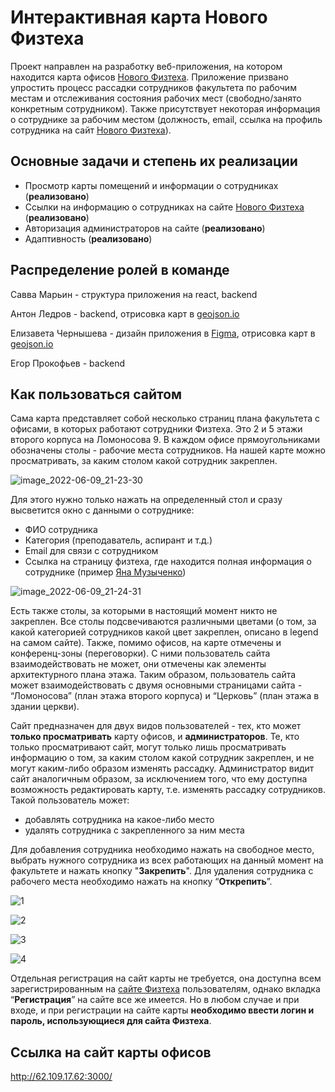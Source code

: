 # Интерактивная карта Нового Физтеха 

Проект направлен на разработку веб-приложения, на котором находится карта офисов [Нового Физтеха](https://physics.itmo.ru/ru). Приложение призвано упростить процесс рассадки сотрудников факультета по рабочим местам и отслеживания состояния рабочих мест (свободно/занято конкретным сотрудником). Также присутствует некоторая информация о сотруднике за рабочим местом (должность, email, ссылка на профиль сотрудника на сайт [Нового Физтеха](https://physics.itmo.ru/ru)).

## Основные задачи и степень их реализации
- Просмотр карты помещений и информации о сотрудниках (**реализовано**)
- Ссылки на информацию о сотрудниках на сайте [Нового Физтеха](https://physics.itmo.ru/ru) (**реализовано**)
- Авторизация администраторов на сайте (**реализовано**)
- Адаптивность (**реализовано**)

## Распределение ролей в команде
Савва Марьин - структура приложения на react, backend

Антон Ледров - backend, отрисовка карт в [geojson.io](http://geojson.io/#map=2/20.0/0.0)

Елизавета Чернышева - дизайн приложения в [Figma](https://www.figma.com/files/recent?fuid=1013871777027443973), отрисовка карт в  [geojson.io](http://geojson.io/#map=2/20.0/0.0)

Егор Прокофьев - backend

## Как пользоваться сайтом
Сама карта представляет собой несколько страниц плана факультета с офисами, в которых работают сотрудники Физтеха. Это 2 и 5 этажи второго корпуса на Ломоносова 9. В каждом офисе прямоугольниками обозначены столы - рабочие места сотрудников. На нашей карте можно просматривать, за каким столом какой сотрудник закреплен. 

![image_2022-06-09_21-23-30](https://user-images.githubusercontent.com/90752325/172917873-6a12ed8d-7a8f-422a-b341-374923c5af19.png)

Для этого нужно только нажать на определенный стол и сразу высветится окно с данными о сотруднике: 
- ФИО сотрудника
- Категория (преподаватель, аспирант и т.д.)
- Email для связи с сотрудником
- Ссылка на страницу физтеха, где находится полная информация о сотруднике (пример [Яна Музыченко](https://physics.itmo.ru/ru/personality/yana_muzychenko))

![image_2022-06-09_21-24-31](https://user-images.githubusercontent.com/90752325/172918091-fec2489c-58da-4e95-88b7-989d9a4953f2.png)


Есть также столы, за которыми в настоящий момент никто не закреплен. Все столы подсвечиваются различными цветами (о том, за какой категорией сотрудников какой цвет закреплен, описано в legend на самом сайте). Также, помимо офисов, на карте отмечены и конференц-зоны (переговорки). С ними пользователь сайта взаимодействовать не может, они отмечены как элементы архитектурного плана этажа. 
Таким образом, пользователь сайта может взаимодействовать с двумя основными страницами сайта - “Ломоносова” (план этажа второго корпуса) и “Церковь” (план этажа в здании церкви).

Сайт предназначен для двух видов пользователей - тех, кто может **только просматривать** карту офисов, и **администраторов**. 
Те, кто только просматривают сайт, могут только лишь просматривать информацию о том, за каким столом какой сотрудник закреплен, и не могут каким-либо образом изменять рассадку. 
Администратор видит сайт аналогичным образом, за исключением того, что ему доступна возможность редактировать карту, т.е. изменять рассадку сотрудников. Такой пользователь может:
- добавлять сотрудника на какое-либо место
- удалять сотрудника с закрепленного за ним места

Для добавления сотрудника необходимо нажать на свободное место, выбрать нужного сотрудника из всех работающих на данный момент на факультете и нажать кнопку "**Закрепить**". Для удаления сотрудника с рабочего места необходимо нажать на кнопку “**Открепить**”.

![1](https://user-images.githubusercontent.com/90752325/172918969-89eb0cf5-ccf6-4994-a1be-7bc012d80dc8.PNG)

![2](https://user-images.githubusercontent.com/90752325/172919046-c60753ab-9d48-4401-9863-266188ae377d.PNG)

![3](https://user-images.githubusercontent.com/90752325/172919095-1f2fc452-ec1f-49c9-b685-0bdb83783e5c.PNG)

![4](https://user-images.githubusercontent.com/90752325/172919144-ee844bb2-21ba-4dfa-8a0e-c221fafb4610.PNG)


Отдельная регистрация на сайт карты не требуется, она доступна всем зарегистрированным на [сайте Физтеха](https://physics.itmo.ru/ru) пользователям, однако вкладка “**Регистрация**” на сайте все же имеется. Но в любом случае и при входе, и при регистрации на сайте карты **необходимо ввести логин и пароль, использующиеся для сайта Физтеха**.


## Ссылка на сайт карты офисов
http://62.109.17.62:3000/
